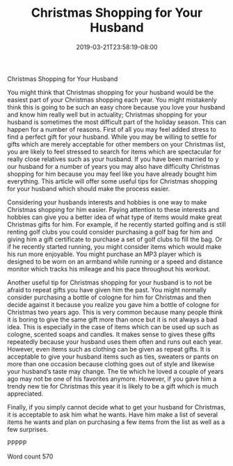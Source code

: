 ﻿---
title: "Christmas Shopping for Your Husband"
date: 2019-03-21T23:58:19-08:00
description: "Christmas Shopping Tips for Web Success"
featured_image: "/images/Christmas Shopping.jpg"
tags: ["Christmas Shopping"]
---

Christmas Shopping for Your Husband

You might think that Christmas shopping for your husband would be the easiest part of your Christmas shopping each year. You might mistakenly think this is going to be such an easy chore because you love your husband and know him really well but in actuality; Christmas shopping for your husband is sometimes the most difficult part of the holiday season. This can happen for a number of reasons. First of all you may feel added stress to find a perfect gift for your husband. While you may be willing to settle for gifts which are merely acceptable for other members on your Christmas list, you are likely to feel stressed to search for items which are spectacular for really close relatives such as your husband. If you have been married to y our husband for a number of years you may also have difficulty Christmas shopping for him because you may feel like you have already bought him everything. This article will offer some useful tips for Christmas shopping for your husband which should make the process easier.

Considering your husbands interests and hobbies is one way to make Christmas shopping for him easier. Paying attention to these interests and hobbies can give you a better idea of what type of items would make great Christmas gifts for him. For example, if he recently started golfing and is still renting golf clubs you could consider purchasing a golf bag for him and giving him a gift certificate to purchase a set of golf clubs to fill the bag. Or if he recently started running, you might consider items which would make his run more enjoyable. You might purchase an MP3 player which is designed to be worn on an armband while running or a speed and distance monitor which tracks his mileage and his pace throughout his workout. 

Another useful tip for Christmas shopping for your husband is to not be afraid to repeat gifts you have given him the past. You might normally consider purchasing a bottle of cologne for him for Christmas and then decide against it because you realize you gave him a bottle of cologne for Christmas two years ago. This is very common because many people think it is boring to give the same gift more than once but it is not always a bad idea. This is especially in the case of items which can be used up such as cologne, scented soaps and candles. It makes sense to gives these gifts repeatedly because your husband uses them often and runs out each year. However, even items such as clothing can be given as repeat gifts. It is acceptable to give your husband items such as ties, sweaters or pants on more than one occasion because clothing goes out of style and likewise your husband’s taste may change. The tie which he loved a couple of years ago may not be one of his favorites anymore. However, if you gave him a trendy new tie for Christmas this year it is likely to be a gift which is much appreciated. 

Finally, if you simply cannot decide what to get your husband for Christmas, it is acceptable to ask him what he wants. Have him make a list of several items he wants and plan on purchasing a few items from the list as well as a few surprises. 

PPPPP

Word count 570



